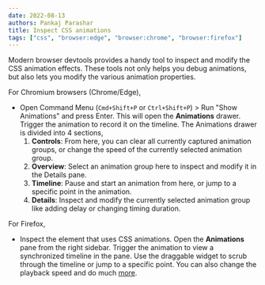 ```yaml
---
date: 2022-08-13
authors: Pankaj Parashar
title: Inspect CSS animations
tags: ["css", "browser:edge", "browser:chrome", "browser:firefox"]
---
```


Modern browser devtools provides a handy tool to inspect and modify the CSS animation effects. These tools not only helps you debug animations, but also lets you modify the various animation properties.

For Chromium browsers (Chrome/Edge),
- Open Command Menu (`Cmd+Shift+P` or `Ctrl+Shift+P`) > Run "Show Animations" and press Enter. This will open the **Animations** drawer. Trigger the animation to record it on the timeline. The Animations drawer is divided into 4 sections,
  1. **Controls**: From here, you can clear all currently captured animation groups, or change the speed of the currently selected animation group.
  2. **Overview**: Select an animation group here to inspect and modify it in the Details pane.
  3. **Timeline**: Pause and start an animation from here, or jump to a specific point in the animation.
  4. **Details**: Inspect and modify the currently selected animation group like adding delay or changing timing duration.

For Firefox,
- Inspect the element that uses CSS animations. Open the **Animations** pane from the right sidebar. Trigger the animation to view a synchronized timeline in the pane. Use the draggable widget to scrub through the timeline or jump to a specific point. You can also change the playback speed and do much [more](https://firefox-source-docs.mozilla.org/devtools-user/page_inspector/how_to/work_with_animations/index.html).
